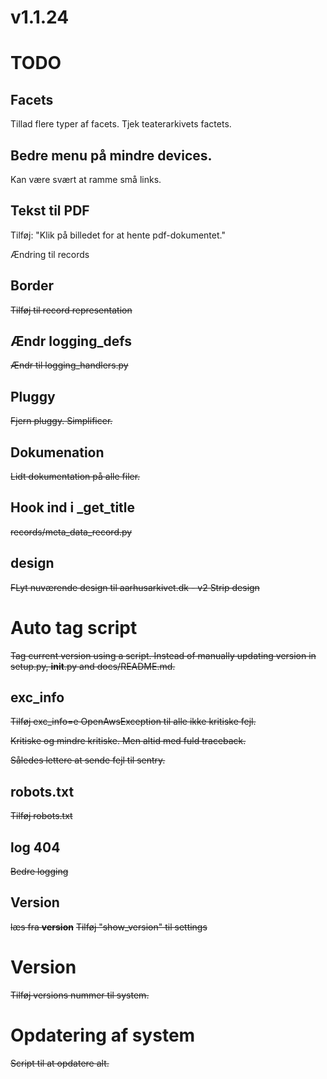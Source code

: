 # v1.1.24

# TODO 

## Facets 

Tillad flere typer af facets. Tjek teaterarkivets factets. 

## Bedre menu på mindre devices. 

Kan være svært at ramme små links.

## Tekst til PDF

Tilføj: "Klik på billedet for at hente pdf-dokumentet."

Ændring til records

## Border 

~~Tilføj til record representation~~

## Ændr logging_defs 

~~Ændr til logging_handlers.py~~

## Pluggy

~~Fjern pluggy. Simplificer.~~ 

## Dokumenation

~~Lidt dokumentation på alle filer.~~ 

## Hook ind i _get_title

~~records/meta_data_record.py~~

## design

~~FLyt nuværende design til aarhusarkivet.dk - v2
Strip design~~

# Auto tag script

~~Tag current version using a script.
Instead of manually updating version in setup.py,
__init__.py and docs/README.md.~~

## exc_info

~~Tilføj exc_info=e OpenAwsException til alle ikke kritiske fejl.~~

~~Kritiske og mindre kritiske. Men altid med fuld traceback.~~

~~Således lettere at sende fejl til sentry.~~

## robots.txt

~~Tilføj robots.txt~~

## log 404

~~Bedre logging~~

## Version

~~læs fra __version__~~
~~Tilføj "show_version" til settings~~

# Version

~~Tilføj versions nummer til system.~~ 

# Opdatering af system

~~Script til at opdatere alt.~~ 